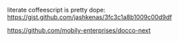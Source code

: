 literate coffeescript is pretty dope:
https://gist.github.com/jashkenas/3fc3c1a8b1009c00d9df

https://github.com/mobily-enterprises/docco-next
